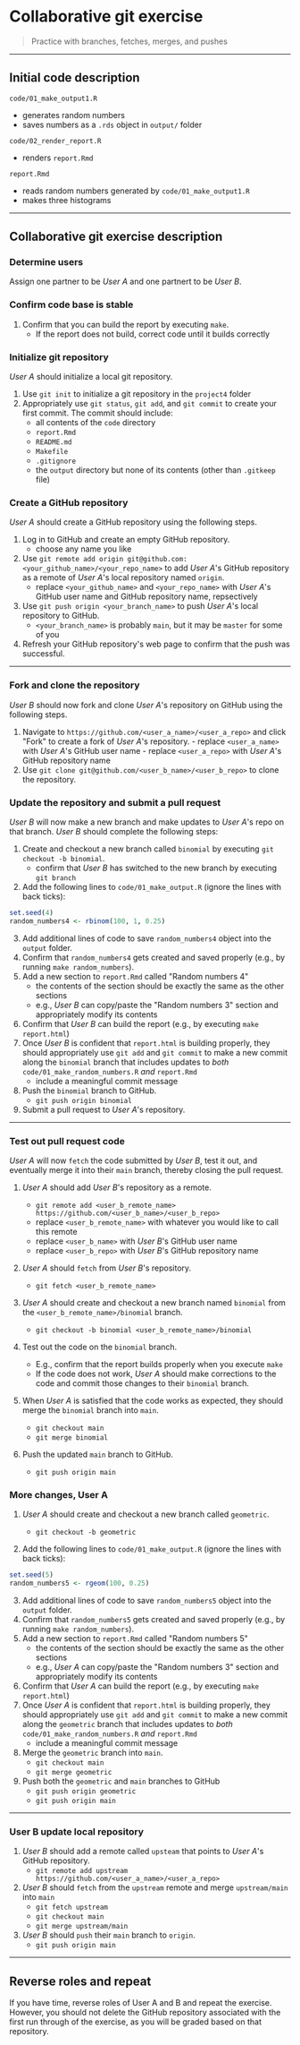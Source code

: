 # Collaborative git exercise

> Practice with branches, fetches, merges, and pushes

------------------------------------------------------------------------

## Initial code description

`code/01_make_output1.R`

  - generates random numbers
  - saves numbers as a `.rds` object in `output/` folder

`code/02_render_report.R`

  - renders `report.Rmd`

`report.Rmd`

  - reads random numbers generated by `code/01_make_output1.R`
  - makes three histograms

------------------------------------------------------------------------

## Collaborative git exercise description

### Determine users

Assign one partner to be *User A* and one partnert to be *User B*.

### Confirm code base is stable

1. Confirm that you can build the report by executing `make`.
	- If the report does not build, correct code until it builds correctly

### Initialize git repository

*User A* should initialize a local git repository.

1. Use `git init` to initialize a git repository in the `project4` folder
2. Appropriately use `git status`, `git add`, and `git commit` to create your first commit. The commit should include: 
	- all contents of the `code` directory
	- `report.Rmd`
	- `README.md`
	- `Makefile`
	- `.gitignore`
	- the `output` directory but none of its contents (other than `.gitkeep` file)

### Create a GitHub repository

*User A* should create a GitHub repository using the following steps.

1. Log in to GitHub and create an empty GitHub repository.
	- choose any name you like
2. Use `git remote add origin git@github.com:<your_github_name>/<your_repo_name>` to add *User A*'s GitHub repository as a remote of *User A*'s local repository named `origin`.
	- replace `<your_github_name>` and `<your_repo_name>` with *User A*'s GitHub user name and GitHub repository name, repsectively
3. Use `git push origin <your_branch_name>` to push *User A*'s local repository to GitHub.
	- `<your_branch_name>` is probably `main`, but it may be `master` for some of you
4. Refresh your GitHub repository's web page to confirm that the push was successful.

------------------------------------------------------------------------

### Fork and clone the repository

*User B* should now fork and clone *User A*'s repository on GitHub using the following steps.

1. Navigate to `https://github.com/<user_a_name>/<user_a_repo>` and click "Fork" to create a fork of *User A*'s repository.
		- replace `<user_a_name>` with *User A*'s GitHub user name
		- replace `<user_a_repo>` with *User A*'s GitHub repository name
2. Use `git clone git@github.com/<user_b_name>/<user_b_repo>` to clone the repository.

### Update the repository and submit a pull request

*User B* will now make a new branch and make updates to *User A*'s repo on that branch. *User B* should complete the following steps:

1. Create and checkout a new branch called `binomial` by executing `git checkout -b binomial`.
	- confirm that *User B* has switched to the new branch by executing `git branch`
2. Add the following lines to `code/01_make_output.R` (ignore the lines with back ticks):

```r
set.seed(4)
random_numbers4 <- rbinom(100, 1, 0.25)
```

3. Add additional lines of code to save `random_numbers4` object into the `output` folder.
4. Confirm that `random_numbers4` gets created and saved properly (e.g., by running `make random_numbers`).
5. Add a new section to `report.Rmd` called "Random numbers 4"
	- the contents of the section should be exactly the same as the other sections
	- e.g., *User B* can copy/paste the "Random numbers 3" section and appropriately modify its contents
6. Confirm that *User B* can build the report (e.g., by executing `make report.html`)
7. Once *User B* is confident that `report.html` is building properly, they should appropriately use `git add` and `git commit` to make a new commit along the `binomial` branch that includes updates to *both* `code/01_make_random_numbers.R` *and* `report.Rmd`
	- include a meaningful commit message
8. Push the `binomial` branch to GitHub.
	- `git push origin binomial`
9. Submit a pull request to *User A*'s repository.

------------------------------------------------------------------------

### Test out pull request code

*User A* will now `fetch` the code submitted by *User B*, test it out, and eventually merge it into their `main` branch, thereby closing the pull request.

1. *User A* should add *User B*'s repository as a remote.
	- `git remote add <user_b_remote_name> https://github.com/<user_b_name>/<user_b_repo>`
	- replace `<user_b_remote_name>` with whatever you would like to call this remote
	- replace `<user_b_name>` with *User B*'s GitHub user name
	- replace `<user_b_repo>` with *User B*'s GitHub repository name

2. *User A* should `fetch` from *User B*'s repository.
	- `git fetch <user_b_remote_name>`

3. *User A* should create and checkout a new branch named `binomial` from the `<user_b_remote_name>/binomial` branch.
	- `git checkout -b binomial <user_b_remote_name>/binomial`

4. Test out the code on the `binomial` branch.
	- E.g., confirm that the report builds properly when you execute `make`
	- If the code does not work, *User A* should make corrections to the code and commit those changes to their `binomial` branch.

5. When *User A* is satisfied that the code works as expected, they should merge the `binomial` branch into `main`.
	- `git checkout main`
	- `git merge binomial`

6. Push the updated `main` branch to GitHub.
	- `git push origin main`

### More changes, User A

1. *User A* should create and checkout a new branch called `geometric`.
	- `git checkout -b geometric`

2. Add the following lines to `code/01_make_output.R` (ignore the lines with back ticks):

```r
set.seed(5)
random_numbers5 <- rgeom(100, 0.25)
```

3. Add additional lines of code to save `random_numbers5` object into the `output` folder.
4. Confirm that `random_numbers5` gets created and saved properly (e.g., by running `make random_numbers`).
5. Add a new section to `report.Rmd` called "Random numbers 5"
	- the contents of the section should be exactly the same as the other sections
	- e.g., *User A* can copy/paste the "Random numbers 3" section and appropriately modify its contents
6. Confirm that *User A* can build the report (e.g., by executing `make report.html`)
7. Once *User A* is confident that `report.html` is building properly, they should appropriately use `git add` and `git commit` to make a new commit along the `geometric` branch that includes updates to *both* `code/01_make_random_numbers.R` *and* `report.Rmd`
	- include a meaningful commit message
8. Merge the `geometric` branch into `main`.
	- `git checkout main`
	- `git merge geometric`
9. Push both the `geometric` and `main` branches to GitHub
	- `git push origin geometric`
	- `git push origin main`

------------------------------------------------------------------------

### User B update local repository

1. *User B* should add a remote called `upsteam` that points to *User A*'s GitHub repository.
	- `git remote add upstream https://github.com/<user_a_name>/<user_a_repo>`
2. *User B* should `fetch` from the `upstream` remote and merge `upstream/main` into `main`
	- `git fetch upstream`
	- `git checkout main`
	- `git merge upstream/main`
3. *User B* should `push` their `main` branch to `origin`.
	- `git push origin main`

------------------------------------------------------------------------

## Reverse roles and repeat

If you have time, reverse roles of User A and B and repeat the exercise. However, you should not delete the GitHub repository associated with the first run through of the exercise, as you will be graded based on that repository.

